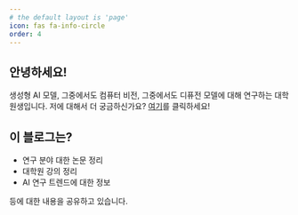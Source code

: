 ```yaml
---
# the default layout is 'page'
icon: fas fa-info-circle
order: 4
---
```


## 안녕하세요!

생성형 AI 모델, 그중에서도 컴퓨터 비전, 그중에서도 디퓨전 모델에 대해 연구하는 대학원생입니다.
저에 대해서 더 궁금하신가요? [여기](https://shiggy.kr)를 클릭하세요!

## 이 블로그는?

- 연구 분야 대한 논문 정리
- 대학원 강의 정리
- AI 연구 트렌드에 대한 정보

등에 대한 내용을 공유하고 있습니다.
